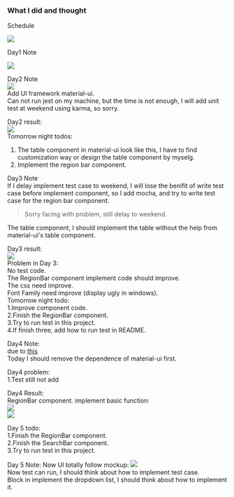 ### What I did and thought       

Schedule    

![](https://cloud.githubusercontent.com/assets/10692276/9996537/fa331cdc-60b9-11e5-8b35-fe86898e37a3.png)

Day1 Note    

![](https://cloud.githubusercontent.com/assets/10692276/9997354/5bdd519c-60be-11e5-99b1-eede762ec681.png)   

Day2 Note   
![](https://cloud.githubusercontent.com/assets/10692276/10018332/68c1dea0-6168-11e5-8ec5-406c37016c46.png)  
Add UI framework material-ui.  
Can not run jest on my machine, but the time is not enough, I will add unit test at weekend using karma, so sorry.

Day2 result:   
![](https://cloud.githubusercontent.com/assets/10692276/10022602/4b91dff2-6180-11e5-8be1-01a1fc2b93d4.png)  
Tomorrow night todos:     
1. The table component in material-ui look like this, I have to find customization way or design the table component by myselg.     
2. Implement the region bar component.

Day3 Note   
If I delay implement test case to weekend, I will lose the benifit of write test case before implement component, so I add mocha, and try to write test case for the region bar component.   
> Sorry facing with problem, still delay to weekend.    


The table component, I should implement the table without the help from material-ui's table component.

Day3 result:   
![](https://cloud.githubusercontent.com/assets/10692276/10049388/dfa85404-6249-11e5-9d1c-459f89264bda.png)   
Problem in Day 3:    
No test code.   
The RegionBar component implement code should improve.    
The css need improve.   
Font Family need improve (display ugly in windows).     
Tomorrow night todo:     
1.Improve component code.     
2.Finish the RegionBar component.     
3.Try to run test in this project.     
4.If finish three, add how to run test in README.  

Day4 Note:   
due to [this](https://github.com/Wiredcraft/frontend-test/issues/2)     
Today I should remove the dependence of material-ui first.    
    
Day4 problem:   
1.Test still not add    

Day4 Result:   
RegionBar component. implement basic function:    
![](https://cloud.githubusercontent.com/assets/10692276/10077546/47d8f7b2-6313-11e5-8b52-fb62d6996646.png)   
![](https://cloud.githubusercontent.com/assets/10692276/10077550/4d1c4ae4-6313-11e5-892c-27b080c6f42b.png)
   
Day 5 todo:    
1.Finish the RegionBar component.     
2.Finish the SearchBar component.    
3.Try to run test in this project.   


Day 5 Note:
Now UI totally follow mockup:
![](https://cloud.githubusercontent.com/assets/10692276/10101243/273e12c8-63ca-11e5-98b1-027378235231.png)    
Now test can run, I should think about how to implement test case.    
Block in implement the dropdown list, I should think about how to implement it.
